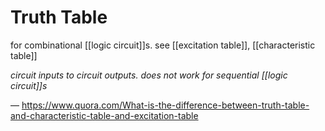 # Truth Table

for combinational [[logic circuit]]s. see [[excitation table]], [[characteristic table]]

_circuit inputs to circuit outputs. does not work for sequential [[logic circuit]]s_

&mdash; <https://www.quora.com/What-is-the-difference-between-truth-table-and-characteristic-table-and-excitation-table>
